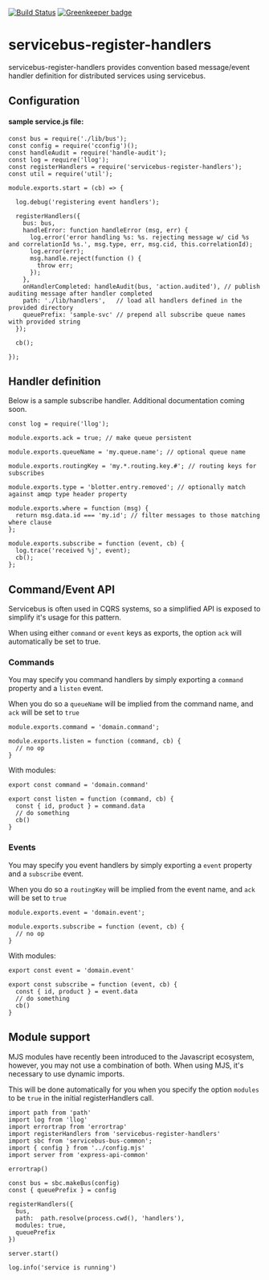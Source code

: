 [![Build Status](https://travis-ci.org/mateodelnorte/servicebus-register-handlers.svg?branch=master)](https://travis-ci.org/mateodelnorte/servicebus-register-handlers) [![Greenkeeper badge](https://badges.greenkeeper.io/mateodelnorte/servicebus-register-handlers.svg)](https://greenkeeper.io/)

# servicebus-register-handlers

servicebus-register-handlers provides convention based message/event handler definition for distributed services using servicebus. 

## Configuration

#### sample service.js file:

```
const bus = require('./lib/bus');
const config = require('cconfig')();
const handleAudit = require('handle-audit');
const log = require('llog');
const registerHandlers = require('servicebus-register-handlers');
const util = require('util');

module.exports.start = (cb) => {

  log.debug('registering event handlers');

  registerHandlers({
    bus: bus,
    handleError: function handleError (msg, err) {
      log.error('error handling %s: %s. rejecting message w/ cid %s and correlationId %s.', msg.type, err, msg.cid, this.correlationId);
      log.error(err);
      msg.handle.reject(function () {
        throw err;
      });
    },
    onHandlerCompleted: handleAudit(bus, 'action.audited'), // publish auditing message after handler completed
    path: './lib/handlers',   // load all handlers defined in the provided directory
    queuePrefix: 'sample-svc' // prepend all subscribe queue names with provided string
  });

  cb();

});
```

## Handler definition

Below is a sample subscribe handler. Additional documentation coming soon. 

```
const log = require('llog');

module.exports.ack = true; // make queue persistent

module.exports.queueName = 'my.queue.name'; // optional queue name

module.exports.routingKey = 'my.*.routing.key.#'; // routing keys for subscribes

module.exports.type = 'blotter.entry.removed'; // optionally match against amqp type header property

module.exports.where = function (msg) {
  return msg.data.id === 'my.id'; // filter messages to those matching where clause 
};

module.exports.subscribe = function (event, cb) {
  log.trace('received %j', event);
  cb(); 
};
```

## Command/Event API

Servicebus is often used in CQRS systems, so a simplified API is exposed to
simplify it's usage for this pattern.

When using either `command` or `event` keys as exports, the option `ack` will
automatically be set to true.

### Commands

You may specify you command handlers by simply exporting a `command` property
and a `listen` event.

When you do so a `queueName` will be implied from the command name, and `ack` will be set to `true`

```
module.exports.command = 'domain.command';

module.exports.listen = function (command, cb) {
  // no op
}
```

With modules:
```
export const command = 'domain.command'

export const listen = function (command, cb) {
  const { id, product } = command.data
  // do something
  cb()
}

```

### Events

You may specify you event handlers by simply exporting a `event` property
and a `subscribe` event.

When you do so a `routingKey` will be implied from the event name, and `ack` will be set to `true`

```
module.exports.event = 'domain.event';

module.exports.subscribe = function (event, cb) {
  // no op
}
```

With modules:
```
export const event = 'domain.event'

export const subscribe = function (event, cb) {
  const { id, product } = event.data
  // do something
  cb()
}

```

## Module support

MJS modules have recently been introduced to the Javascript ecosystem, however, you
may not use a combination of both. When using MJS, it's necessary to use dynamic imports.

This will be done automatically for you when you specify the option `modules` to be `true` in the initial registerHandlers call.

```
import path from 'path'
import log from 'llog'
import errortrap from 'errortrap'
import registerHandlers from 'servicebus-register-handlers'
import sbc from 'servicebus-bus-common';
import { config } from '../config.mjs'
import server from 'express-api-common'

errortrap()

const bus = sbc.makeBus(config)
const { queuePrefix } = config

registerHandlers({
  bus,
  path:  path.resolve(process.cwd(), 'handlers'),
  modules: true,
  queuePrefix
})

server.start()

log.info('service is running')
```